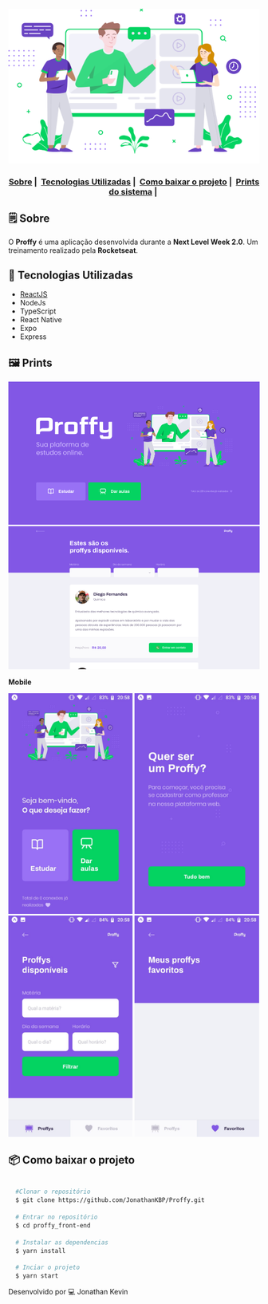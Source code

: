 <p align=center>
  <img src="https://github.com/JonathanKBP/Proffy/blob/master/.github/logo1.png" />
</p>

<h3 align="center">
  <a href="#-sobre">Sobre</a>&nbsp;|&nbsp;
  <a href="#-tecnologias-utilizadas">Tecnologias Utilizadas</a>&nbsp;|&nbsp;
  <a href="#-como-baixar-o-projeto">Como baixar o projeto</a>&nbsp;|&nbsp;
  <a href="#-prints">Prints do sistema</a>&nbsp;|&nbsp;
</h3>

## 🗒 Sobre

O **Proffy** é uma aplicação desenvolvida durante a **Next Level Week 2.0**. Um treinamento realizado pela **Rocketseat**.

## 🚀 Tecnologias Utilizadas

  * [ReactJS](https://pt-br.reactjs.org)
  * NodeJs
  * TypeScript
  * React Native
  * Expo
  * Express
  
## 🖼 Prints

![Pagina inicial proffy](./.github/web-landing.png)
![Web-list](./.github/web-list.png)

<p align="center">
<p><b>Mobile</b><p/>
  <img width="49.5%" src="./.github/proffy.jpeg" alt="Home mobile">
  <img width="49.5%" src="./.github/proffy3.jpeg" alt="Dar aula mobile">
  <img width="49.5%" src="./.github/proffy2.jpeg" alt="Favorito">
  <img width="49.5%" src="./.github/proffy1.jpeg" alt="proffys">
</p>

## 📦 Como baixar o projeto

```bash

  #Clonar o repositório
  $ git clone https://github.com/JonathanKBP/Proffy.git
  
  # Entrar no repositório
  $ cd proffy_front-end

  # Instalar as dependencias
  $ yarn install 

  # Inciar o projeto
  $ yarn start

```

Desenvolvido por 💻  Jonathan Kevin
